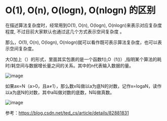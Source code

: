 # O(1), O(n), O(logn), O(nlogn) 的区别


在描述算法复杂度时，经常用到O(1), O(n), O(logn), O(nlogn)来表示对应复杂度程度, 不过目前大家默认也通过这几个方式表示空间复杂度 。

那么，O(1), O(n), O(logn), O(nlogn)就可以看作既可表示算法复杂度，也可以表示空间复杂度。

大O加上（）的形式，里面其实包裹的是一个函数f(),O（f()）,指明某个算法的耗时/耗空间与数据增长量之间的关系。其中的n代表输入数据的量。

![image](https://github.com/williamzhang11/fastTech/tree/master/src/main/java/com/xiu/fastTech/timecomplexity/image/timecomplex1.png)

如果ax=N（a>0，且a≠1），那么数x叫做以a为底N的对数，记作x=logaN，读作以a为底N的对数，其中a叫做对数的底数，N叫做真数。

![image](https://github.com/williamzhang11/fastTech/tree/master/src/main/java/com/xiu/fastTech/timecomplexity/image/timecomplex2.png)

参考：https://blog.csdn.net/ted_cs/article/details/82881831